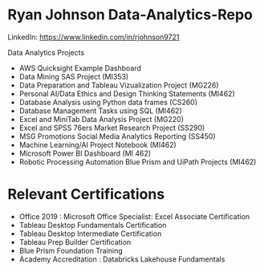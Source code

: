 # Ryan Johnson Data-Analytics-Repo
LinkedIn: https://www.linkedin.com/in/rjohnson9721
 
Data Analytics Projects
- AWS Quicksight Example Dashboard
- Data Mining SAS Project (MI353)
- Data Preparation and Tableau Vizualization Project (MG226)
- Personal AI/Data Ethics and Design Thinking Statements (MI462)
- Database Analysis using Python data frames (CS260)
- Database Management Tasks using SQL (MI462)
- Excel and MiniTab Data Analysis Project (MG220)
- Excel and SPSS 76ers Market Research Project (SS290)
- MSG Promotions Social Media Analytics Reporting (SS450)
- Machine Learning/AI Project Notebook (MI462)
- Microsoft Power BI Dashboard (MI 462)
- Robotic Processing Automation Blue Prism and UiPath Projects (MI462)






# Relevant Certifications
- Office 2019 : Microsoft Office Specialist: Excel Associate Certification
- Tableau Desktop Fundamentals Certification
- Tableau Desktop Intermediate Certification
- Tableau Prep Builder Certification
- Blue Prism Foundation Training
- Academy Accreditation : Databricks Lakehouse Fundamentals

